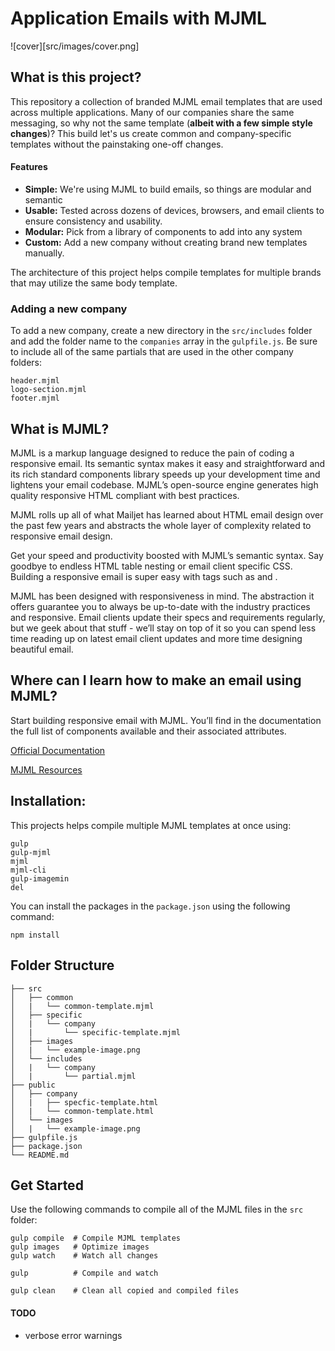 # Application Emails with MJML
![cover][src/images/cover.png]
## What is this project?
This repository a collection of branded MJML email templates that are used across multiple applications. Many of our companies share the same messaging, so why not the same template (__albeit with a few simple style changes__)? This build let's us create common and company-specific templates without the painstaking one-off changes.

#### Features
- **Simple:** We're using MJML to build emails, so things are modular and semantic
- **Usable:** Tested across dozens of devices, browsers, and email clients to ensure consistency and usability.
- **Modular:** Pick from a library of components to add into any system
- **Custom:** Add a new company without creating brand new templates manually.

The architecture of this project helps compile templates for multiple brands that may utilize the same body template.

### Adding a new company

To add a new company, create a new directory in the `src/includes` folder and add the folder name to the `companies` array in the `gulpfile.js`. Be sure to include all of the same partials that are used in the other company folders:

```
header.mjml
logo-section.mjml
footer.mjml
```

## What is MJML?
MJML is a markup language designed to reduce the pain of coding a responsive email. Its semantic syntax makes it easy and straightforward and its rich standard components library speeds up your development time and lightens your email codebase. MJML’s open-source engine generates high quality responsive HTML compliant with best practices.

MJML rolls up all of what Mailjet has learned about HTML email design over the past few years and abstracts the whole layer of complexity related to responsive email design.

Get your speed and productivity boosted with MJML’s semantic syntax. Say goodbye to endless HTML table nesting or email client specific CSS. Building a responsive email is super easy with tags such as <mj-section> and <mj-column>.

MJML has been designed with responsiveness in mind. The abstraction it offers guarantee you to always be up-to-date with the industry practices and responsive. Email clients update their specs and requirements regularly, but we geek about that stuff - we’ll stay on top of it so you can spend less time reading up on latest email client updates and more time designing beautiful email.

## Where can I learn how to make an email using MJML?
Start building responsive email with MJML. You’ll find in the documentation the full list of components available and their associated attributes.

[Official Documentation](https://mjml.io/documentation)

[MJML Resources](https://mjml.io/resources)


## Installation:
This projects helps compile multiple MJML templates at once using:

```
gulp
gulp-mjml
mjml
mjml-cli
gulp-imagemin
del
```
You can install the packages in the `package.json` using the following command:
```
npm install
```

## Folder Structure
```
├── src
│   ├── common
│   |   └── common-template.mjml
│   ├── specific
│   |   └── company
│   |       └── specific-template.mjml
│   ├── images
│   |   └── example-image.png
│   └── includes
│   |   └── company
│   |       └── partial.mjml
├── public
│   ├── company
│   |   ├── specfic-template.html
│   |   └── common-template.html
│   └── images
│   |   └── example-image.png
├── gulpfile.js
├── package.json
└── README.md
```

## Get Started
Use the following commands to compile all of the MJML files in the `src` folder:

```
gulp compile  # Compile MJML templates
gulp images   # Optimize images
gulp watch    # Watch all changes

gulp          # Compile and watch

gulp clean    # Clean all copied and compiled files
```

#### TODO
- verbose error warnings

